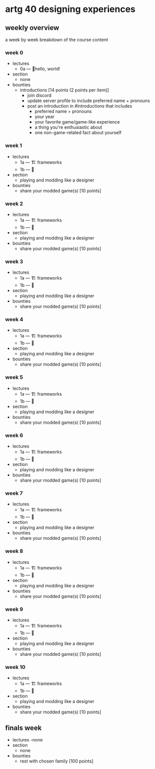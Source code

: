 # artg 40 designing experiences

## weekly overview
a week by week breakdown of the course content
### week 0
- lectures
    - 0a — 👋hello, world!
- section
    - none
- bounties
    - introductions [14 points (2 points per item)]
        - join discord
        - update server profile to include preferred name + pronouns
        - post an introduction in #introductions that includes
            - preferred name + pronouns
            - your year
            - your favorite game/game-like experience
            - a thing you're enthusiastic about
            - one non-game-related fact about yourself
### week 1
- lectures
    - 1a — 🏗️ frameworks
    - 1b — 🤔
- section
    - playing and modding like a designer
- bounties
    - share your modded game(s) [10 points]
### week 2
- lectures
    - 1a — 🏗️ frameworks
    - 1b — 🤔
- section
    - playing and modding like a designer
- bounties
    - share your modded game(s) [10 points]
### week 3
- lectures
    - 1a — 🏗️ frameworks
    - 1b — 🤔
- section
    - playing and modding like a designer
- bounties
    - share your modded game(s) [10 points]
### week 4
- lectures
    - 1a — 🏗️ frameworks
    - 1b — 🤔
- section
    - playing and modding like a designer
- bounties
    - share your modded game(s) [10 points]
### week 5
- lectures
    - 1a — 🏗️ frameworks
    - 1b — 🤔
- section
    - playing and modding like a designer
- bounties
    - share your modded game(s) [10 points]
### week 6
- lectures
    - 1a — 🏗️ frameworks
    - 1b — 🤔
- section
    - playing and modding like a designer
- bounties
    - share your modded game(s) [10 points]
### week 7
- lectures
    - 1a — 🏗️ frameworks
    - 1b — 🤔
- section
    - playing and modding like a designer
- bounties
    - share your modded game(s) [10 points]
### week 8
- lectures
    - 1a — 🏗️ frameworks
    - 1b — 🤔
- section
    - playing and modding like a designer
- bounties
    - share your modded game(s) [10 points]
### week 9
- lectures
    - 1a — 🏗️ frameworks
    - 1b — 🤔
- section
    - playing and modding like a designer
- bounties
    - share your modded game(s) [10 points]
### week 10
- lectures
    - 1a — 🏗️ frameworks
    - 1b — 🤔
- section
    - playing and modding like a designer
- bounties
    - share your modded game(s) [10 points]
## finals week
- lectures
    -none
- section
    - none
- bounties
    - rest with chosen family [100 points]